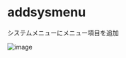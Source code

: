 # addsysmenu
システムメニューにメニュー項目を追加

![image](https://user-images.githubusercontent.com/2605401/216831062-9bccd454-e990-427d-974d-b086ce5bc480.png)
